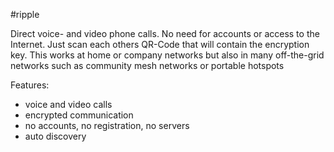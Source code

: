 #ripple

Direct voice- and video phone calls. No need for accounts or access to the Internet. Just scan each others QR-Code that will contain the encryption key. This works at home or company networks but also in many off-the-grid networks such as community mesh networks or portable hotspots

Features:

- voice and video calls
- encrypted communication
- no accounts, no registration, no servers
- auto discovery 
